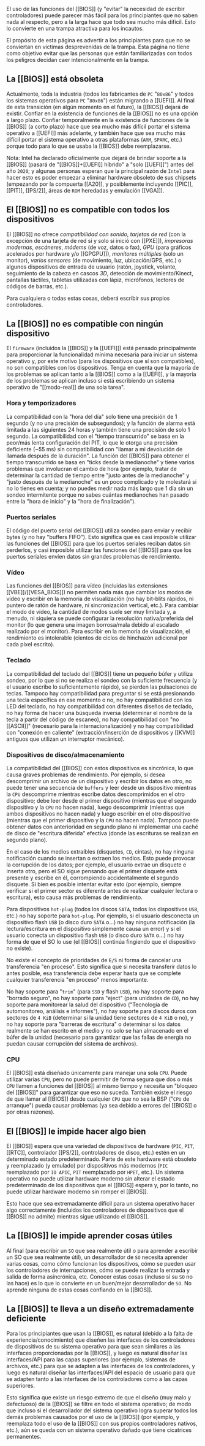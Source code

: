 El uso de las funciones del [[BIOS]] (y "evitar" la necesidad de escribir controladores) puede parecer más fácil para los principiantes que no saben nada al respecto, pero a la larga hace que todo sea mucho más difícil. Esto lo convierte en una trampa atractiva para los incautos.

El propósito de esta página es advertir a los principiantes para que no se conviertan en víctimas desprevenidas de la trampa. Esta página no tiene como objetivo evitar que las personas que están familiarizadas con todos los peligros decidan caer intencionalmente en la trampa.

## La [[BIOS]] está obsoleta

Actualmente, toda la industria (todos los fabricantes de `PC` "`80x86`" y todos los sistemas operativos para `PC` "`80x86`") están migrando a [[UEFI]]. Al final de esta transición (en algún momento en el futuro), la [[BIOS]] dejará de existir. Confiar en la existencia de funciones de la [[BIOS]] no es una opción a largo plazo. Confiar temporalmente en la existencia de funciones de la [[BIOS]] (a corto plazo) hace que sea mucho más difícil portar el sistema operativo a [[UEFI]] más adelante, y también hace que sea mucho más difícil portar el sistema operativo a otras plataformas (`ARM`, `SPARC`, etc.) porque todo para lo que se usaba la [[BIOS]] debe reemplazarse.

Nota: Intel ha declarado oficialmente que dejará de brindar soporte a la [[BIOS]] (pasará de "[[BIOS]]+[[UEFI]] híbrido" a "solo [[UEFI]]") antes del año `2020`; y algunas personas esperan que la principal razón de `Intel` para hacer esto es poder empezar a eliminar hardware obsoleto de sus chipsets (empezando por la compuerta [[A20]], y posiblemente incluyendo [[PIC]], [[PIT]], [[PS/2]], áreas de `ROM` heredadas y emulación [[VGA]]).

## El [[BIOS]] no es compatible con todos los dispositivos

El [[BIOS]] no ofrece _compatibilidad con sonido_, _tarjetas de red_ (con la excepción de una tarjeta de red si y solo si inició con [[PXE]]), _impresoras modernas_, _escáneres_, _módems_ (de voz, datos o fax), _GPU_ (para gráficos acelerados por hardware y/o [[GPGPU]]), _monitores múltiples_ (solo un monitor), _varios sensores_ (de movimiento, luz, ubicación/GPS, etc.) o algunos dispositivos de entrada de usuario (ratón, joystick, volante, seguimiento de la cabeza en cascos _3D_, detección de movimiento/Kinect, pantallas táctiles, tabletas utilizadas con lápiz, micrófonos, lectores de códigos de barras, etc.).

Para cualquiera o todas estas cosas, deberá escribir sus propios controladores.

## La [[BIOS]] no es compatible con ningún dispositivo
El `firmware` (incluidos la [[BIOS]] y la [[UEFI]]) está pensado principalmente para proporcionar la funcionalidad mínima necesaria para iniciar un sistema operativo y, por este motivo (para los dispositivos que sí son compatibles), no son compatibles con los dispositivos. Tenga en cuenta que la mayoría de los problemas se aplican tanto a la [[BIOS]] como a la [[UEFI]], y la mayoría de los problemas se aplican incluso si está escribiendo un sistema operativo de "[[modo-real]] de una sola tarea".

### Hora y temporizadores
La compatibilidad con la "hora del día" solo tiene una precisión de 1 segundo (y no una precisión de subsegundos); y la función de alarma está limitada a las siguientes 24 horas y también tiene una precisión de solo 1 segundo. La compatibilidad con el "tiempo transcurrido" se basa en la peor/más lenta configuración del PIT, lo que le otorga una precisión deficiente (~55 ms) sin compatibilidad con "llamar a mi devolución de llamada después de la duración". La función del [[BIOS]] para obtener el tiempo transcurrido se basa en "ticks desde la medianoche" y tiene varios problemas que involucran el cambio de hora (por ejemplo, tratar de determinar la cantidad de tiempo entre "justo antes de la medianoche" y "justo después de la medianoche" es un poco complicado y te molestará si no lo tienes en cuenta; y no puedes medir nada más largo que 1 día sin un sondeo intermitente porque no sabes cuántas medianoches han pasado entre la "hora de inicio" y la "hora de finalización").
### Puertos seriales
El código del puerto serial del [[BIOS]] utiliza sondeo para enviar y recibir bytes (y no hay "buffers FIFO"). Esto significa que es casi imposible utilizar las funciones del [[BIOS]] para que los puertos seriales reciban datos sin perderlos, y casi imposible utilizar las funciones del [[BIOS]] para que los puertos seriales envíen datos sin grandes problemas de rendimiento.

### Vídeo
Las funciones del [[BIOS]] para vídeo (incluidas las extensiones [[VBE]]/[[VESA_BIOS]]) no permiten nada más que cambiar los modos de vídeo y escribir en la memoria de visualización (no hay bit-blits rápidos, ni puntero de ratón de hardware, ni sincronización vertical, etc.). Para cambiar el modo de vídeo, la cantidad de modos suele ser muy limitada y, a menudo, ni siquiera se puede configurar la resolución nativa/preferida del monitor (lo que genera una imagen borrosa/mala debido al escalado realizado por el monitor). Para escribir en la memoria de visualización, el rendimiento es intolerable (cientos de ciclos de hinchazón adicional por cada píxel escrito).
### Teclado
La compatibilidad del teclado del [[BIOS]] tiene un pequeño búfer y utiliza sondeo, por lo que si no se realiza el sondeo con la suficiente frecuencia (y el usuario escribe lo suficientemente rápido), se pierden las pulsaciones de teclas. Tampoco hay compatibilidad para preguntar si se está presionando una tecla específica en ese momento o no, no hay compatibilidad con los LED del teclado, no hay compatibilidad con diferentes diseños de teclado, no hay forma de hacer una búsqueda inversa (determinar el nombre de la tecla a partir del código de escaneo), no hay compatibilidad con "no [[ASCII]]" (necesario para la internacionalización) y no hay compatibilidad con "conexión en caliente" (extracción/inserción de dispositivos y [[KVM]] antiguos que utilizan un interruptor mecánico).

### Dispositivos de disco/almacenamiento
La compatibilidad del [[BIOS]] con estos dispositivos es sincrónica, lo que causa graves problemas de rendimiento. Por ejemplo, si desea descomprimir un archivo de un dispositivo y escribir los datos en otro, no puede tener una secuencia de `buffers` y leer desde un dispositivo mientras la `CPU` descomprime mientras escribe datos descomprimidos en el otro dispositivo; debe leer desde el primer dispositivo (mientras que el segundo dispositivo y la `CPU` no hacen nada), luego descomprimir (mientras que ambos dispositivos no hacen nada) y luego escribir en el otro dispositivo (mientras que el primer dispositivo y la `CPU` no hacen nada). Tampoco puede obtener datos con anterioridad en segundo plano ni implementar una caché de disco de "escritura diferida" efectiva (donde las escrituras se realizan en segundo plano).

En el caso de los medios extraíbles (disquetes, `CD`, cintas), no hay ninguna notificación cuando se insertan o extraen los medios. Esto puede provocar la corrupción de los datos; por ejemplo, el usuario extrae un disquete e inserta otro, pero el SO sigue pensando que el primer disquete está presente y escribe en él, corrompiendo accidentalmente el segundo disquete. Si bien es posible intentar evitar esto (por ejemplo, siempre verificar si el primer sector es diferente antes de realizar cualquier lectura o escritura), esto causa más problemas de rendimiento.

Para dispositivos `hot-plug` (todos los discos `SATA`, todos los dispositivos `USB`, etc.) no hay soporte para `hot-plug`. Por ejemplo, si el usuario desconecta un dispositivo flash `USB` (o disco duro `SATA` o...) no hay ninguna notificación (la lectura/escritura en el dispositivo simplemente causa un error) y si el usuario conecta un dispositivo flash `USB` (o disco duro `SATA` o...) no hay forma de que el SO lo use (el [[BIOS]] continúa fingiendo que el dispositivo no existe).

No existe el concepto de prioridades de `E/S` ni forma de cancelar una transferencia "en proceso". Esto significa que si necesita transferir datos lo antes posible, esa transferencia debe esperar hasta que se complete cualquier transferencia "en proceso" menos importante.

No hay soporte para "`trim`" (para `SSD` y flash `USB`), no hay soporte para "borrado seguro", no hay soporte para "eject" (para unidades de `CD`), no hay soporte para monitorear la salud del dispositivo ("Tecnología de automonitoreo, análisis e informes"), no hay soporte para discos duros con sectores de `4 KiB` (determinar si la unidad tiene sectores de `4 KiB` o no), y no hay soporte para "barreras de escritura" o determinar si los datos realmente se han escrito en el medio y no solo se han almacenado en el búfer de la unidad (necesario para garantizar que las fallas de energía no puedan causar corrupción del sistema de archivos).

### CPU
El [[BIOS]] está diseñado únicamente para manejar una sola `CPU`. Puede utilizar varias `CPU`, pero no puede permitir de forma segura que dos o más `CPU` llamen a funciones del [[BIOS]] al mismo tiempo y necesita un "bloqueo del [[BIOS]]" para garantizar que eso no suceda. También existe el riesgo de que llamar al [[BIOS]] desde cualquier `CPU` que no sea la BSP ("`CPU` de arranque") pueda causar problemas (ya sea debido a errores del [[BIOS]] o por otras razones).

## El [[BIOS]] le impide hacer algo bien
El [[BIOS]] espera que una variedad de dispositivos de hardware (`PIC`, `PIT`, [[RTC]], controlador [[PS/2]], controladores de disco, etc.) estén en un determinado estado predeterminado. Parte de este hardware está obsoleto y reemplazado (y emulado) por dispositivos más modernos (`PIC` reemplazado por `IO APIC`, `PIT` reemplazado por `HPET`, etc.). Un sistema operativo no puede utilizar hardware moderno sin alterar el estado predeterminado de los dispositivos que el [[BIOS]] espera y, por lo tanto, no puede utilizar hardware moderno sin romper el [[BIOS]].

Esto hace que sea extremadamente difícil para un sistema operativo hacer algo correctamente (incluidos los controladores de dispositivos que el [[BIOS]] no admite) mientras sigue utilizando el [[BIOS]].

## La [[BIOS]] le impide aprender cosas útiles

Al final (para escribir un `SO` que sea realmente útil o para aprender a escribir un SO que sea realmente útil), un desarrollador de `SO` necesita aprender varias cosas, como cómo funcionan los dispositivos, cómo se pueden usar los controladores de interrupciones, cómo se puede realizar la entrada y salida de forma asincrónica, etc. Conocer estas cosas (incluso si su `SO` no las hace) es lo que lo convierte en un buen/mejor desarrollador de `SO`. No aprende ninguna de estas cosas confiando en la [[BIOS]].

## La [[BIOS]] te lleva a un diseño extremadamente deficiente

Para los principiantes que usan la [[BIOS]], es natural (debido a la falta de experiencia/conocimiento) que diseñen las interfaces de los controladores de dispositivos de su sistema operativo para que sean similares a las interfaces proporcionadas por la [[BIOS]], y luego es natural diseñar las interfaces/API para las capas superiores (por ejemplo, sistemas de archivos, etc.) para que se adapten a las interfaces de los controladores, y luego es natural diseñar las interfaces/API del espacio de usuario para que se adapten tanto a las interfaces de los controladores como a las capas superiores.

Esto significa que existe un riesgo extremo de que el diseño (muy malo y defectuoso) de la [[BIOS]] se filtre en todo el sistema operativo; de modo que incluso si el desarrollador del sistema operativo logra superar todos los demás problemas causados ​​por el uso de la [[BIOS]] (por ejemplo, y reemplaza todo el uso de la [[BIOS]] con sus propios controladores nativos, etc.), aún se queda con un sistema operativo dañado que tiene cicatrices permanentes.